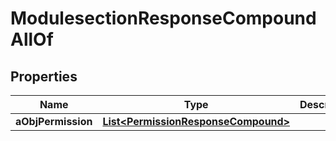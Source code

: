 

# ModulesectionResponseCompoundAllOf

## Properties

Name | Type | Description | Notes
------------ | ------------- | ------------- | -------------
**aObjPermission** | [**List&lt;PermissionResponseCompound&gt;**](PermissionResponseCompound.md) |  |  [optional]




